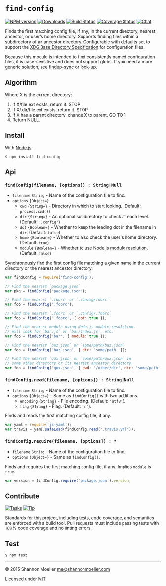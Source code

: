 # `find-config`

[![NPM version][npm-img]][npm-url] [![Downloads][downloads-img]][npm-url] [![Build Status][travis-img]][travis-url] [![Coverage Status][coveralls-img]][coveralls-url] [![Chat][gitter-img]][gitter-url]

Finds the first matching config file, if any, in the current directory, nearest ancestor, or user's home directory. Supports finding files within a subdirectory of an ancestor directory. Configurable with defaults set to support the [XDG Base Directory Specification][xdg] for configuration files.

Because this module is intended to find consistently named configuration files, it is case-sensitive and does not support globs. If you need a more generic solution, see [findup-sync][fus] or [look-up][lku].

[fus]: https://www.npmjs.com/package/findup-sync
[lku]: https://www.npmjs.com/package/look-up
[xdg]: http://standards.freedesktop.org/basedir-spec/basedir-spec-latest.html

## Algorithm

Where X is the current directory:

1. If X/file.ext exists, return it. STOP
2. If X/.dir/file.ext exists, return it. STOP
3. If X has a parent directory, change X to parent. GO TO 1
4. Return NULL.

## Install

With [Node.js](http://nodejs.org):

    $ npm install find-config

## Api

### `findConfig(filename, [options]) : String|Null`

- `filename` `String` - Name of the configuration file to find.
- `options` `{Object=}`
  - `cwd` `{String=}` - Directory in which to start looking. (Default: `process.cwd()`)
  - `dir` `{String=}` - An optional subdirectory to check at each level. (Default: `'.config'`)
  - `dot` `{Boolean=}` - Whether to keep the leading dot in the filename in `dir`. (Default: `false`)
  - `home` `{Boolean=}` - Whether to also check the user's home directory. (Default: `true`)
  - `module` `{Boolean=}` - Whether to use Node.js [module resolution][modres]. (Default: `false`)

Synchronously find the first config file matching a given name in the current directory or the nearest ancestor directory.

[modres]: https://nodejs.org/api/modules.html#modules_all_together

```js
var findConfig = require('find-config');

// Find the nearest `package.json`
var pkg = findConfig('package.json');

// Find the nearest `.foorc` or `.config/foorc`
var foo = findConfig('.foorc');

// Find the nearest `.foorc` or `.config/.foorc`
var foo = findConfig('.foorc', { dot: true });

// Find the nearest module using Node.js module resolution.
// Will look for `bar.js` or `bar/index.js`, etc.
var foo = findConfig('bar', { module: true });

// Find the nearest `baz.json` or `some/path/baz.json`
var foo = findConfig('baz.json', { dir: 'some/path' });

// Find the nearest `qux.json` or `some/path/qux.json` in
// some other directory or its nearest ancestor directory.
var foo = findConfig('qux.json', { cwd: '/other/dir', dir: 'some/path' });
```

### `findConfig.read(filename, [options]) : String|Null`

- `filename` `String` - Name of the configuration file to find.
- `options` `{Object=}` - Same as `findConfig()` with two additions.
  - `encoding` `{String}` - File encoding. (Default: `'utf8'`).
  - `flag` `{String}` - Flag. (Default: `'r'`).

Finds and reads the first matching config file, if any.

```js
var yaml = require('js-yaml');
var travis = yaml.safeLoad(findConfig.read('.travis.yml'));
```

### `findConfig.require(filename, [options]) : *`

- `filename` `String` - Name of the configuration file to find.
- `options` `{Object=}` - Same as `findConfig()`.

Finds and requires the first matching config file, if any. Implies `module` is `true`.

```js
var version = findConfig.require('package.json').version;
```

## Contribute

[![Tasks][waffle-img]][waffle-url] [![Tip][gittip-img]][gittip-url]

Standards for this project, including tests, code coverage, and semantics are enforced with a build tool. Pull requests must include passing tests with 100% code coverage and no linting errors.

## Test

    $ npm test

----

© 2015 Shannon Moeller <me@shannonmoeller.com>

Licensed under [MIT](http://shannonmoeller.com/mit.txt)

[coveralls-img]: http://img.shields.io/coveralls/shannonmoeller/find-config/master.svg?style=flat-square
[coveralls-url]: https://coveralls.io/r/shannonmoeller/find-config
[downloads-img]: http://img.shields.io/npm/dm/find-config.svg?style=flat-square
[gitter-img]:    http://img.shields.io/badge/gitter-join_chat-1dce73.svg?style=flat-square
[gitter-url]:    https://gitter.im/shannonmoeller/shannonmoeller
[gittip-img]:    http://img.shields.io/gittip/shannonmoeller.svg?style=flat-square
[gittip-url]:    https://www.gittip.com/shannonmoeller
[npm-img]:       http://img.shields.io/npm/v/find-config.svg?style=flat-square
[npm-url]:       https://npmjs.org/package/find-config
[travis-img]:    http://img.shields.io/travis/shannonmoeller/find-config.svg?style=flat-square
[travis-url]:    https://travis-ci.org/shannonmoeller/find-config
[waffle-img]:    http://img.shields.io/github/issues/shannonmoeller/find-config.svg?style=flat-square
[waffle-url]:    http://waffle.io/shannonmoeller/find-config
